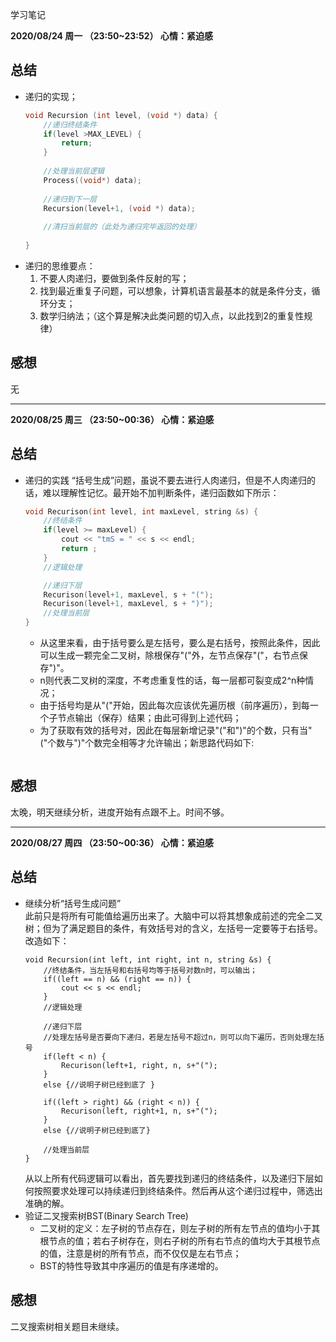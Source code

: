 学习笔记

__2020/08/24 周一 （23:50~23:52） 心情：紧迫感__
## 总结
* 递归的实现；  
	```C++
	void Recursion (int level, (void *) data) {
		//递归终结条件
		if(level >MAX_LEVEL) {
			return;
		}
		
		//处理当前层逻辑
		Process((void*) data);
		
		//递归到下一层
		Recursion(level+1, (void *) data);
		
		//清扫当前层的（此处为递归完毕返回的处理）
		
	}
	```
* 递归的思维要点：  
	1. 不要人肉递归，要做到条件反射的写；  
	2. 找到最近重复子问题，可以想象，计算机语言最基本的就是条件分支，循环分支；  
	3. 数学归纳法；（这个算是解决此类问题的切入点，以此找到2的重复性规律）  

## 感想
无

***

__2020/08/25 周三 （23:50~00:36） 心情：紧迫感__
## 总结
* 递归的实践
	“括号生成”问题，虽说不要去进行人肉递归，但是不人肉递归的话，难以理解性记忆。最开始不加判断条件，递归函数如下所示：
	```C++
	void Recurison(int level, int maxLevel, string &s) {
		//终结条件
		if(level >= maxLevel) {
			cout << "tmS = " << s << endl;      
			return ;
		}
		//逻辑处理

		//递归下层
		Recurison(level+1, maxLevel, s + "(");
		Recurison(level+1, maxLevel, s + ")");
		//处理当前层
	}	
	```
	+ 从这里来看，由于括号要么是左括号，要么是右括号，按照此条件，因此可以生成一颗完全二叉树，除根保存"("外，左节点保存"("，右节点保存")"。
	+ n则代表二叉树的深度，不考虑重复性的话，每一层都可裂变成2^n种情况；
	+ 由于括号均是从"("开始，因此每次应该优先遍历根（前序遍历），到每一个子节点输出（保存）结果；由此可得到上述代码；
	+ 为了获取有效的括号对，因此在每层新增记录"("和")"的个数，只有当"("个数与")"个数完全相等才允许输出；新思路代码如下:
	```C++
	
	```  
## 感想
太晚，明天继续分析，进度开始有点跟不上。时间不够。

***

__2020/08/27 周四 （23:50~00:36） 心情：紧迫感__
## 总结
* 继续分析“括号生成问题”  
	此前只是将所有可能值给遍历出来了。大脑中可以将其想象成前述的完全二叉树；但为了满足题目的条件，有效括号对的含义，左括号一定要等于右括号。改造如下：
	```C+++
	void Recursion(int left, int right, int n, string &s) {
		//终结条件，当左括号和右括号均等于括号对数n时，可以输出；
		if((left == n) && (right == n)) {
			cout << s << endl;
		}
		//逻辑处理
		
		//递归下层
		//处理左括号是否要向下递归，若是左括号不超过n，则可以向下遍历，否则处理左括号
		if(left < n) {
			Recurison(left+1, right, n, s+"(");
		}
		else {//说明子树已经到底了 }
		
		if((left > right) && (right < n)) {
			Recurison(left, right+1, n, s+"(");
		}
		else {//说明子树已经到底了}
		
		//处理当前层
	}
	```
	从以上所有代码逻辑可以看出，首先要找到递归的终结条件，以及递归下层如何按照要求处理可以持续递归到终结条件。然后再从这个递归过程中，筛选出准确的解。  
* 验证二叉搜索树BST(Binary Search Tree)
	+ 二叉树的定义：左子树的节点存在，则左子树的所有左节点的值均小于其根节点的值；若右子树存在，则右子树的所有右节点的值均大于其根节点的值，注意是树的所有节点，而不仅仅是左右节点；
	+ BST的特性导致其中序遍历的值是有序递增的。  

## 感想
二叉搜索树相关题目未继续。
	